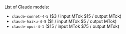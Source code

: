 List of Claude models:

- `claude-sonnet-4-5` ($3 / input MTok $15 / output MTok)
- `claude-haiku-4-5` ($1 / input MTok $5 / output MTok)
- `claude-opus-4-1` ($15 / input MTok $75 / output MTok)
